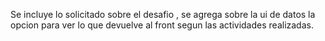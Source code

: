 Se incluye lo solicitado sobre el desafio , se agrega sobre la ui de datos la opcion para ver lo que devuelve al front segun las actividades realizadas.